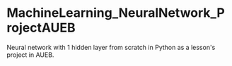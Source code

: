 # MachineLearning_NeuralNetwork_ProjectAUEB

Neural network with 1 hidden layer from scratch in Python as a lesson's project in AUEB.

